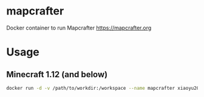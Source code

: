# mapcrafter
Docker container to run Mapcrafter https://mapcrafter.org

# Usage
## Minecraft 1.12 (and below)
```bash
docker run -d -v /path/to/workdir:/workspace --name mapcrafter xiaoyu2006/mapcrafter:latest "<Options for mapcrafter>"
```
